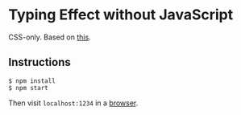 # Typing Effect without JavaScript

CSS-only. Based on [this](https://dev.to/stokry/typing-effect-without-javascript-54ol).

## Instructions

```text
$ npm install
$ npm start
```

Then visit `localhost:1234` in a [browser](https://www.firefox.com/).
